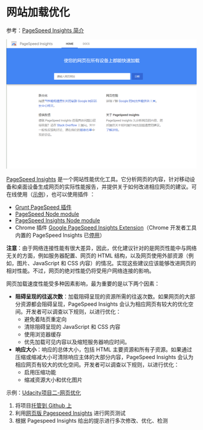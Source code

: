# 网站加载优化
参考：[PageSpeed Insights 简介](https://developers.google.com/speed/docs/insights/about#faq)

![PageSpeed Insights](_v_images/20200323135107442_23695.png)


[PageSpeed Insights](https://developers.google.com/speed/pagespeed/insights/) 是一个网站性能优化工具。它分析网页的内容，针对移动设备和桌面设备生成网页的实际性能报告，并提供关于如何改进相应网页的建议。可在线使用（[示例](https://developers.google.com/speed/pagespeed/insights/?url=simpl.info%2Fcssfilters)），也可以使用插件 ：
* [Grunt PageSpeed 插件](https://www.npmjs.com/package/grunt-pagespeed)
* [PageSpeed Node module](https://github.com/addyosmani/psi/)
* [PageSpeed Insights Node module](https://github.com/addyosmani/psi/)
* Chrome 插件 [Google PageSpeed Insights Extension](https://chrome.google.com/webstore/detail/google-pagespeed-insights/edbkhhpodjkbgenodomhfoldapghpddk?hl=zh-CN)（Chrome 开发者工具内置的 PageSpeed Insights 已[停用](https://developers.google.com/speed/pagespeed/insights_extensions)）

**注意**：由于网络连接性能有很大差异，因此，优化建议针对的是网页性能中与网络无关的方面，例如服务器配置、网页的 HTML 结构，以及网页使用外部资源（例如，图片、JavaScript 和 CSS 内容）的情况。实现这些建议应该能够改进网页的相对性能。不过，网页的绝对性能仍将受用户网络连接的影响。

网页加载速度性能受多种因素影响，最为重要的是以下两个因素：
* **阻碍呈现的往返次数**：加载阻碍呈现的资源所需的往返次数。如果网页的大部分资源都会阻碍呈现，PageSpeed Insights 会认为相应网页有较大的优化空间。开发者可以调查以下规则，以进行优化：
    * 避免着陆页重定向
    * 清除阻碍呈现的 JavaScript 和 CSS 内容
    * 使用浏览器缓存
    * 优先加载可见内容以及缩短服务器响应时间。
* **响应大小**：响应的总体大小，包括 HTML 主要资源和所有子资源。如果通过压缩或缩减大小可清除响应主体的大部分内容，PageSpeed Insights 会认为相应网页有较大的优化空间。开发者可以调查以下规则，以进行优化：
    * 启用压缩功能
    * 缩减资源大小和优化图片

示例：[Udacity项目二-网页优化](https://zhuanlan.zhihu.com/p/31401516)

1. 将项目[托管到 Github 上](https://zhuanlan.zhihu.com/p/30966179)
2. 利用[网页版 Pagespeed Insights](https://developers.google.com/speed/pagespeed/insights/) 进行网页测试
3. 根据 Pagespeed Insights 给出的提示进行多次修改、优化、检测